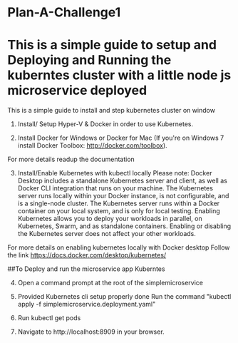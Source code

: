 # Plan-A-Challenge1

# This is a simple guide to setup and Deploying and Running the kuberntes cluster with a little node js microservice deployed
 
This is a simple guide to install and step kubernetes cluster on window

1. Install/ Setup Hyper-V & Docker in order to use Kubernetes.

2. Install Docker for Windows or Docker for Mac (If you're on Windows 7 install Docker Toolbox: http://docker.com/toolbox).

For more details readup the documentation

3. Install/Enable Kubernetes with kubectl locally
  Please note:
  Docker Desktop includes a standalone Kubernetes server and client, as well as Docker CLI integration that runs on your machine. 
  The Kubernetes server runs locally within your Docker instance, is not configurable, and is a single-node cluster.
  The Kubernetes server runs within a Docker container on your local system, and is only for local testing. Enabling Kubernetes allows you to deploy your workloads in parallel, on Kubernetes, Swarm, and as standalone containers. 
  Enabling or disabling the Kubernetes server does not affect your other workloads.

For more details on enabling kubernetes locally with Docker desktop Follow the link https://docs.docker.com/desktop/kubernetes/


##To Deploy and run the microservice app  Kuberntes 


4. Open a command prompt at the root of the simplemicroservice 

5. Provided Kubernetes cli setup properly done
   Run the command "kubectl apply -f simplemicroservice.deployment.yaml"

6. Run kubectl get pods

7. Navigate to http://localhost:8909 in your browser.